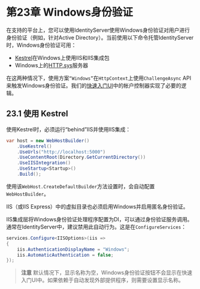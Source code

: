 # 第23章 Windows身份验证
在支持的平台上，您可以使用IdentityServer使用Windows身份验证对用户进行身份验证（例如，针对Active Directory）。当前使用以下命令托管IdentityServer时，Windows身份验证可用：   

* [Kestrel](https://docs.microsoft.com/en-us/aspnet/core/fundamentals/servers/kestrel)在Windows上使用IIS和IIS集成包
* Windows上的[HTTP.sys](https://docs.microsoft.com/en-us/aspnet/core/fundamentals/servers/httpsys)服务器  

在这两种情况下，使用方案`“Windows”`在`HttpContext`上使用`ChallengeAsync` API来触发Windows身份验证。我们的[快速入门UI](https://github.com/IdentityServer/IdentityServer4.Quickstart.UI)中的帐户控制器实现了必要的逻辑。   

## 23.1 使用 Kestrel
使用Kestrel时，必须运行“behind”IIS并使用IIS集成：   
``` C#
var host = new WebHostBuilder()
    .UseKestrel()
    .UseUrls("http://localhost:5000")
    .UseContentRoot(Directory.GetCurrentDirectory())
    .UseIISIntegration()
    .UseStartup<Startup>()
    .Build();
```   

使用该`WebHost.CreateDefaultBuilder`方法设置时，会自动配置`WebHostBuilder`。   

IIS（或IIS Express）中的虚拟目录也必须启用Windows并启用匿名身份验证。   

IIS集成层将Windows身份验证处理程序配置为DI，可以通过身份验证服务调用。通常在IdentityServer中，建议禁用此自动行为。这是在`ConfigureServices`：   

``` C#
services.Configure<IISOptions>(iis =>
{
    iis.AuthenticationDisplayName = "Windows";
    iis.AutomaticAuthentication = false;
});
```  

> **注意**
默认情况下，显示名称为空，Windows身份验证按钮不会显示在快速入门UI中。如果依赖于自动发现外部提供程序，则需要设置显示名称。